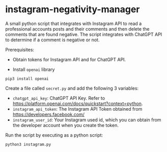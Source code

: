 # instagram-negativity-manager

A small python script that integrates with Instagram API to read a professional accounts posts and their comments and then delete the comments that are found negative. The script integrates with ChatGPT API to determine if a comment is negative or not.

Prerequisites:
- Obtain tokens for Instagram API and for ChatGPT API.

- Install `openai` library
``` shell
pip3 install openai
```

Create a file called `secret.py` and add the following 3 variables:
 - `chatgpt_api_key`: ChatGPT API Key. Refer to https://platform.openai.com/docs/quickstart?context=python.
 - `instagram_api_token`: The Instagram API Token obtained from https://developers.facebook.com/
 - `instagram_user_id`: Your Instagram used id, which you can obtain from the developer account when you create the token.

Run the script by executing as a python script:
``` shell
python3 instagram.py
```
